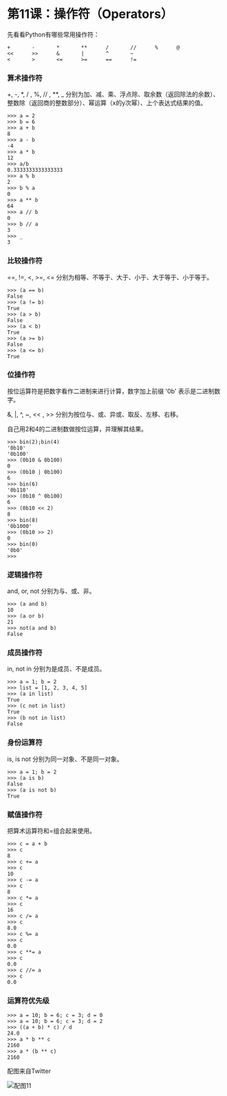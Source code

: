 # 第11课：操作符（Operators）

先看看Python有哪些常用操作符：
```
+       -       *       **      /       //      %      @
<<      >>      &       |       ^       ~
<       >       <=      >=      ==      !=
```

### 算术操作符
+, -, *, / , %, // , **, _ 分别为加、减、乘、浮点除、取余数（返回除法的余数）、整数除（返回商的整数部分）、幂运算（x的y次幂）、上个表达式结果的值。
```
>>> a = 2
>>> b = 6
>>> a + b
8
>>> a - b
-4
>>> a * b
12
>>> a/b
0.3333333333333333
>>> a % b
2
>>> b % a
0
>>> a ** b
64
>>> a // b
0
>>> b // a
3
>>> _
3
```

### 比较操作符
==, !=, <, >=, <= 分别为相等、不等于、大于、小于、大于等于、小于等于。
```
>>> (a == b)
False
>>> (a != b)
True
>>> (a > b)
False
>>> (a < b)
True
>>> (a >= b)
False
>>> (a <= b)
True
```

### 位操作符
按位运算符是把数字看作二进制来进行计算，数字加上前缀 '0b' 表示是二进制数字。

&, |, ^, ~, << , >> 分别为按位与、或、异或、取反、左移、右移。

自己用2和4的二进制数做按位运算，并理解其结果。
```
>>> bin(2);bin(4)
'0b10'
'0b100'
>>> (0b10 & 0b100)
0
>>> (0b10 | 0b100)
6
>>> bin(6)
'0b110'
>>> (0b10 ^ 0b100)
6
>>> (0b10 << 2)
8
>>> bin(8)
'0b1000'
>>> (0b10 >> 2)
0
>>> bin(0)
'0b0'
>>>
```

### 逻辑操作符
and, or, not 分别为与、或、非。
```
>>> (a and b)
10
>>> (a or b)
21
>>> not(a and b)
False
```

### 成员操作符
in, not in 分别为是成员、不是成员。
```
>>> a = 1; b = 2
>>> list = [1, 2, 3, 4, 5]
>>> (a in list)
True
>>> (c not in list)
True
>>> (b not in list)
False
```

### 身份运算符
is, is not 分别为同一对象、不是同一对象。
```
>>> a = 1; b = 2
>>> (a is b)
False
>>> (a is not b)
True
```

### 赋值操作符
把算术运算符和=组合起来使用。
```
>>> c = a + b
>>> c
8
>>> c += a
>>> c
10
>>> c -= a
>>> c
8
>>> c *= a
>>> c
16
>>> c /= a
>>> c
8.0
>>> c %= a
>>> c
0.0
>>> c **= a
>>> c
0.0
>>> c //= a
>>> c
0.0
```

### 运算符优先级
```
>>> a = 10; b = 6; c = 3; d = 0
>>> a = 10; b = 6; c = 3; d = 2
>>> ((a + b) * c) / d
24.0
>>> a * b ** c
2160
>>> a * (b ** c)
2160
```

配图来自Twitter

![配图11](https://wiki.huihoo.com/images/e/ef/Devopsgirls11.jpg)
